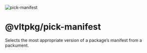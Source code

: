 ![pick-manifest](https://github.com/user-attachments/assets/99431564-dd21-419e-8fbf-c8bfd9b155e8)

# @vltpkg/pick-manifest

Selects the most appropriate version of a package’s manifest from a
packument.
